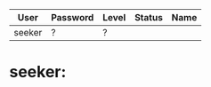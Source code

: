 | User         | Password                          | Level    | Status     | Name          |  
|--------------|-----------------------------------|----------|------------|---------------|  
| seeker       | ?                                 | ?        |            |               |  

# seeker:
